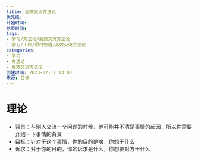 ```yaml
---
title: 高效交流方法论
优先级: 
开始时间: 
结束时间: 
tags: 
- 学习/方法论/高效交流方法论
- 学习/工作/项目管理/高效交流方法论
categories: 
- 学习
- 方法论
- 高效交流方法论
创建时间: 2023-02-12 13:00
来源: 目标
---
```

# 理论

- 背景：与别人交流一个问题的时候，他可能并不清楚事情的起因，所以你需要介绍一下事情的背景
- 目标：针对于这个事情，你的目的是啥，你想干什么
- 诉求：对于你的目的，你的诉求是什么，你想要对方干什么

